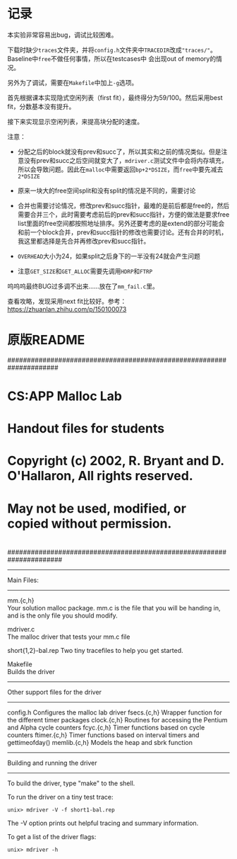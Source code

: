 # 记录

本实验非常容易出bug，调试比较困难。

下载时缺少`traces`文件夹，并将`config.h`文件夹中`TRACEDIR`改成`"traces/"`。Baseline中`free`不做任何事情，所以在testcases中
会出现out of memory的情况。

另外为了调试，需要在`Makefile`中加上`-g`选项。

首先根据课本实现隐式空闲列表（first fit），最终得分为59/100。然后采用best fit，分数基本没有提升。

接下来实现显示空闲列表，来提高块分配的速度。

注意：

- 分配之后的block就没有prev和succ了，所以其实和之前的情况类似。但是注意没有prev和succ之后空间就变大了，`mdriver.c`测试文件中会将内存填充，所以会导致问题。因此在`malloc`中需要返回`bp+2*DSIZE`，而`free`中要先减去`2*DSIZE`

- 原来一块大的free空间split和没有split的情况是不同的，需要讨论

- 合并也需要讨论情况，修改prev和succ指针，最难的是前后都是free的，然后需要合并三个，此时需要考虑前后的prev和succ指针，方便的做法是要求free list里面的free空间都按照地址排序。另外还要考虑的是extend的部分可能会和前一个block合并，prev和succ指针的修改也需要讨论。还有合并的时机，我这里都选择是先合并再修改prev和succ指针。

- `OVERHEAD`大小为24，如果split之后身下的一半没有24就会产生问题

- 注意`GET_SIZE`和`GET_ALLOC`需要先调用`HDRP`和`FTRP`

呜呜呜最终BUG过多调不出来……放在了`mm_fail.c`里。

查看攻略，发现采用next fit比较好。参考：https://zhuanlan.zhihu.com/p/150100073

# 原版README

#####################################################################
# CS:APP Malloc Lab
# Handout files for students
#
# Copyright (c) 2002, R. Bryant and D. O'Hallaron, All rights reserved.
# May not be used, modified, or copied without permission.
#
######################################################################

***********
Main Files:
***********

mm.{c,h}	
	Your solution malloc package. mm.c is the file that you
	will be handing in, and is the only file you should modify.

mdriver.c	
	The malloc driver that tests your mm.c file

short{1,2}-bal.rep
	Two tiny tracefiles to help you get started. 

Makefile	
	Builds the driver

**********************************
Other support files for the driver
**********************************

config.h	Configures the malloc lab driver
fsecs.{c,h}	Wrapper function for the different timer packages
clock.{c,h}	Routines for accessing the Pentium and Alpha cycle counters
fcyc.{c,h}	Timer functions based on cycle counters
ftimer.{c,h}	Timer functions based on interval timers and gettimeofday()
memlib.{c,h}	Models the heap and sbrk function

*******************************
Building and running the driver
*******************************
To build the driver, type "make" to the shell.

To run the driver on a tiny test trace:

	unix> mdriver -V -f short1-bal.rep

The -V option prints out helpful tracing and summary information.

To get a list of the driver flags:

	unix> mdriver -h

